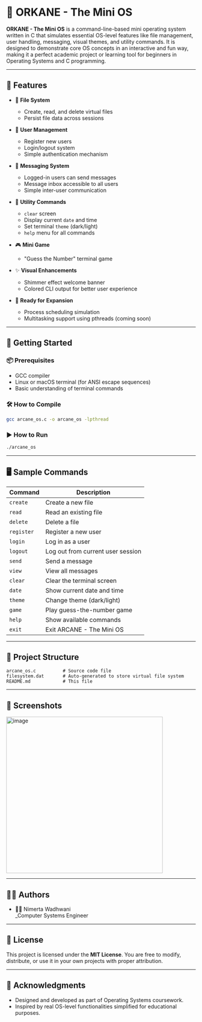 # 🌌 ORKANE - The Mini OS

**ORKANE - The Mini OS** is a command-line-based mini operating system written in C that simulates essential OS-level features like file management, user handling, messaging, visual themes, and utility commands. It is designed to demonstrate core OS concepts in an interactive and fun way, making it a perfect academic project or learning tool for beginners in Operating Systems and C programming.

---

## 🧠 Features

- 📁 **File System**
  - Create, read, and delete virtual files
  - Persist file data across sessions

- 👤 **User Management**
  - Register new users
  - Login/logout system
  - Simple authentication mechanism

- 💬 **Messaging System**
  - Logged-in users can send messages
  - Message inbox accessible to all users
  - Simple inter-user communication

- 🎨 **Utility Commands**
  - `clear` screen
  - Display current `date` and time
  - Set terminal `theme` (dark/light)
  - `help` menu for all commands

- 🎮 **Mini Game**
  - "Guess the Number" terminal game

- ✨ **Visual Enhancements**
  - Shimmer effect welcome banner
  - Colored CLI output for better user experience

- 🧪 **Ready for Expansion**
  - Process scheduling simulation
  - Multitasking support using pthreads (coming soon)

---

## 🚀 Getting Started

### 📦 Prerequisites

- GCC compiler
- Linux or macOS terminal (for ANSI escape sequences)
- Basic understanding of terminal commands

### 🛠️ How to Compile

```bash
gcc arcane_os.c -o arcane_os -lpthread
```

### ▶️ How to Run

```bash
./arcane_os
```

---

## 🖥️ Sample Commands

| Command   | Description                        |
|-----------|------------------------------------|
| `create`  | Create a new file                  |
| `read`    | Read an existing file              |
| `delete`  | Delete a file                      |
| `register`| Register a new user                |
| `login`   | Log in as a user                   |
| `logout`  | Log out from current user session  |
| `send`    | Send a message                     |
| `view`    | View all messages                  |
| `clear`   | Clear the terminal screen          |
| `date`    | Show current date and time         |
| `theme`   | Change theme (dark/light)          |
| `game`    | Play guess-the-number game         |
| `help`    | Show available commands            |
| `exit`    | Exit ARCANE - The Mini OS          |

---

## 📂 Project Structure

```
arcane_os.c          # Source code file
filesystem.dat       # Auto-generated to store virtual file system
README.md            # This file
```

---

## 📸 Screenshots

 <img width="416" alt="image" src="https://github.com/user-attachments/assets/86a0198d-7f38-457e-9568-0791093875df" />

---

## 🧑‍💻 Authors

- 👩‍💻 Nimerta Wadhwani  
  _Computer Systems Engineer

---

## 📜 License

This project is licensed under the **MIT License**. You are free to modify, distribute, or use it in your own projects with proper attribution.

---

## 🙌 Acknowledgments

- Designed and developed as part of Operating Systems coursework.
- Inspired by real OS-level functionalities simplified for educational purposes.
